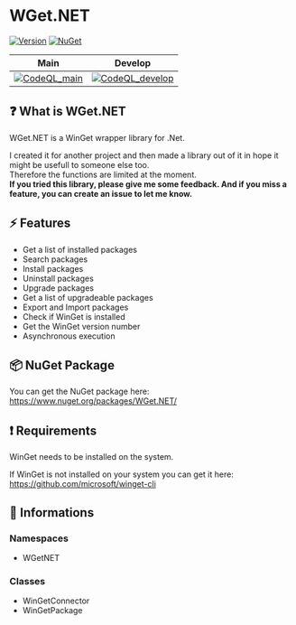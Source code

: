 # WGet.NET

[![Version](https://img.shields.io/github/v/release/basicx-StrgV/WGet.NET?label=Version)](https://github.com/basicx-StrgV/WGet.NET/releases)
[![NuGet](https://img.shields.io/nuget/dt/WGet.NET?label=NuGet%20Downloads)](https://www.nuget.org/packages/WGet.NET/)

| Main    | Develop |
| ------- | ------- |
[![CodeQL_main](https://github.com/basicx-StrgV/WGet.NET/actions/workflows/codeql-analysis.yml/badge.svg?branch=main)](https://github.com/basicx-StrgV/BasicxLogger/actions/workflows/codeql-analysis.yml) |  [![CodeQL_develop](https://github.com/basicx-StrgV/BasicxLogger/actions/workflows/codeql-analysis.yml/badge.svg?branch=develop)](https://github.com/basicx-StrgV/WGet.NET/actions/workflows/codeql-analysis.yml) |

## ❓ What is WGet.NET

WGet.NET is a WinGet wrapper library for .Net.

I created it for another project and then made a library out of it in hope it might be usefull to someone else too.<br>
Therefore the functions are limited at the moment.<br>
**If you tried this library, please give me some feedback. And if you miss a feature, you can create an issue to let me know.**

## ⚡ Features

- Get a list of installed packages
- Search packages
- Install packages
- Uninstall packages
- Upgrade packages
- Get a list of upgradeable packages
- Export and Import packages
- Check if WinGet is installed
- Get the WinGet version number
- Asynchronous execution

## 📦 NuGet Package

You can get the NuGet package here: https://www.nuget.org/packages/WGet.NET/

## ❗ Requirements

WinGet needs to be installed on the system.

If WinGet is not installed on your system you can get it here: https://github.com/microsoft/winget-cli

## 📍 Informations

### Namespaces

- WGetNET

### Classes

- WinGetConnector
- WinGetPackage
